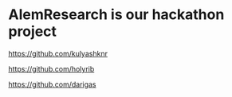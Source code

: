 # AlemResearch is our hackathon project
https://github.com/kulyashknr

https://github.com/holyrib

https://github.com/darigas
